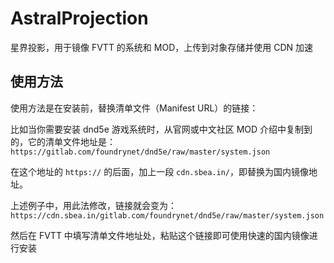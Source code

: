# AstralProjection
星界投影，用于镜像 FVTT 的系统和 MOD，上传到对象存储并使用 CDN 加速

## 使用方法
使用方法是在安装前，替换清单文件（Manifest URL）的链接：

比如当你需要安装 dnd5e 游戏系统时，从官网或中文社区 MOD 介绍中复制到的，它的清单文件地址是：`https://gitlab.com/foundrynet/dnd5e/raw/master/system.json`

在这个地址的 `https://` 的后面，加上一段 `cdn.sbea.in/`，即替换为国内镜像地址。

上述例子中，用此法修改，链接就会变为：`https://cdn.sbea.in/gitlab.com/foundrynet/dnd5e/raw/master/system.json`

然后在 FVTT 中填写清单文件地址处，粘贴这个链接即可使用快速的国内镜像进行安装
